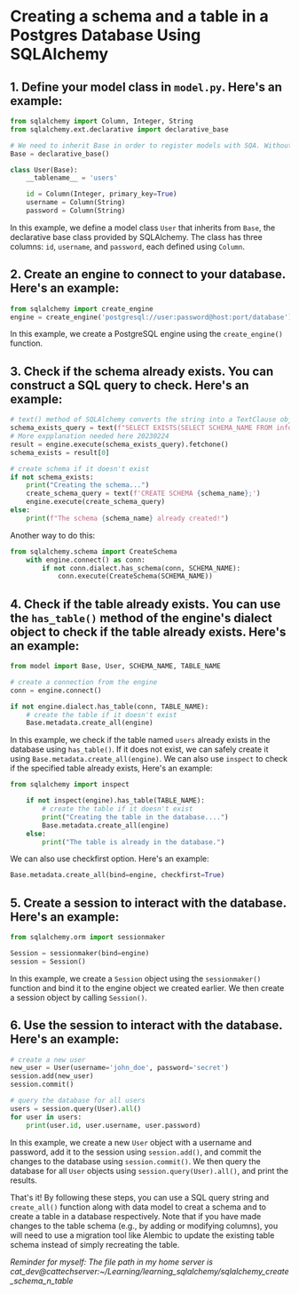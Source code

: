 # Creating a schema and a table in a Postgres Database Using SQLAlchemy

## 1. Define your model class in `model.py`. Here's an example:

```python
from sqlalchemy import Column, Integer, String
from sqlalchemy.ext.declarative import declarative_base

# We need to inherit Base in order to register models with SQA. Without this, SQA wouldn't know anything about our models.
Base = declarative_base()

class User(Base):
    __tablename__ = 'users'

    id = Column(Integer, primary_key=True)
    username = Column(String)
    password = Column(String)
```

In this example, we define a model class `User` that inherits from `Base`, the declarative base class provided by SQLAlchemy. The class has three columns: `id`, `username`, and `password`, each defined using `Column`.

## 2. Create an engine to connect to your database. Here's an example:

```python
from sqlalchemy import create_engine
engine = create_engine('postgresql://user:password@host:port/database')
```

In this example, we create a PostgreSQL engine using the `create_engine()` function.

## 3. Check if the schema already exists. You can construct a SQL query to check. Here's an example:
```python
# text() method of SQLAlchemy converts the string into a TextClause object that can be executed using the execute() method of a database engine.
schema_exists_query = text(f"SELECT EXISTS(SELECT SCHEMA_NAME FROM information_schema.schemata WHERE SCHEMA_NAME = '{schema_name}')")
# More expplanation needed here 20230224
result = engine.execute(schema_exists_query).fetchone()
schema_exists = result[0]

# create schema if it doesn't exist
if not schema_exists:
    print("Creating the schema...")
    create_schema_query = text(f'CREATE SCHEMA {schema_name};')
    engine.execute(create_schema_query)
else:
    print(f"The schema {schema_name} already created!")
```
Another way to do this:
```python
from sqlalchemy.schema import CreateSchema
    with engine.connect() as conn:
        if not conn.dialect.has_schema(conn, SCHEMA_NAME):
            conn.execute(CreateSchema(SCHEMA_NAME))
```
## 4. Check if the table already exists. You can use the `has_table()` method of the engine's dialect object to check if the table already exists. Here's an example:

```python
from model import Base, User, SCHEMA_NAME, TABLE_NAME

# create a connection from the engine
conn = engine.connect()

if not engine.dialect.has_table(conn, TABLE_NAME):
    # create the table if it doesn't exist
    Base.metadata.create_all(engine)
```

In this example, we check if the table named `users` already exists in the database using `has_table()`. If it does not exist, we can safely create it using `Base.metadata.create_all(engine)`.
We can also use `inspect` to check if the specified table already exists, Here's an example:
```python
from sqlalchemy import inspect

    if not inspect(engine).has_table(TABLE_NAME):
        # create the table if it doesn't exist
        print("Creating the table in the database....")
        Base.metadata.create_all(engine)
    else:
        print("The table is already in the database.")
```
We can also use checkfirst option. Here's an example:
```python
Base.metadata.create_all(bind=engine, checkfirst=True)
```
## 5. Create a session to interact with the database. Here's an example:

```python
from sqlalchemy.orm import sessionmaker

Session = sessionmaker(bind=engine)
session = Session()
```

In this example, we create a `Session` object using the `sessionmaker()` function and bind it to the engine object we created earlier. We then create a session object by calling `Session()`.

## 6. Use the session to interact with the database. Here's an example:

```python
# create a new user
new_user = User(username='john_doe', password='secret')
session.add(new_user)
session.commit()

# query the database for all users
users = session.query(User).all()
for user in users:
    print(user.id, user.username, user.password)
```

In this example, we create a new `User` object with a username and password, add it to the session using `session.add()`, and commit the changes to the database using `session.commit()`. We then query the database for all `User` objects using `session.query(User).all()`, and print the results.

That's it! By following these steps, you can use a SQL query string and `create_all()` function along with data model to creat a schema and to create a table in a database respectively. Note that if you have made changes to the table schema (e.g., by adding or modifying columns), you will need to use a migration tool like Alembic to update the existing table schema instead of simply recreating the table.

*Reminder for myself: The file path in my home server is cat_dev@cattechserver:~/Learning/learning_sqlalchemy/sqlalchemy_create_schema_n_table*
